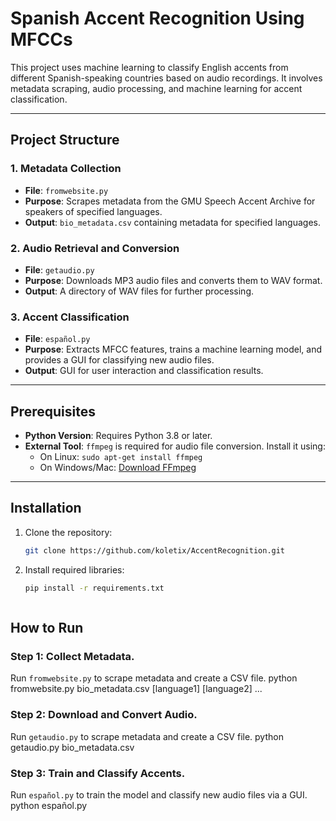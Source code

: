 # Spanish Accent Recognition Using MFCCs

This project uses machine learning to classify English accents from different Spanish-speaking countries based on audio recordings. It involves metadata scraping, audio processing, and machine learning for accent classification.

---

## Project Structure

### 1. Metadata Collection
- **File**: `fromwebsite.py`
- **Purpose**: Scrapes metadata from the GMU Speech Accent Archive for speakers of specified languages.
- **Output**: `bio_metadata.csv` containing metadata for specified languages.

### 2. Audio Retrieval and Conversion
- **File**: `getaudio.py`
- **Purpose**: Downloads MP3 audio files and converts them to WAV format.
- **Output**: A directory of WAV files for further processing.

### 3. Accent Classification
- **File**: `español.py`
- **Purpose**: Extracts MFCC features, trains a machine learning model, and provides a GUI for classifying new audio files.
- **Output**: GUI for user interaction and classification results.

---

## Prerequisites

- **Python Version**: Requires Python 3.8 or later.
- **External Tool**: `ffmpeg` is required for audio file conversion. Install it using:
  - On Linux: `sudo apt-get install ffmpeg`
  - On Windows/Mac: [Download FFmpeg](https://ffmpeg.org/download.html)

---

## Installation

1. Clone the repository:
   ```bash
   git clone https://github.com/koletix/AccentRecognition.git
2. Install required libraries:
    ```bash
    pip install -r requirements.txt



## How to Run

### Step 1: Collect Metadata.
Run `fromwebsite.py` to scrape metadata and create a CSV file.
python fromwebsite.py bio_metadata.csv [language1] [language2] ...

### Step 2: Download and Convert Audio.
Run `getaudio.py` to scrape metadata and create a CSV file.
python getaudio.py bio_metadata.csv 

### Step 3: Train and Classify Accents.
Run `español.py` to train the model and classify new audio files via a GUI.
python español.py 
